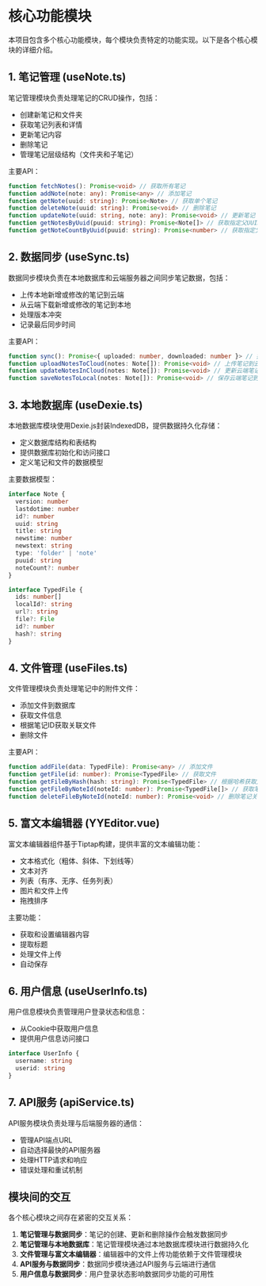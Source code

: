 # 核心功能模块

本项目包含多个核心功能模块，每个模块负责特定的功能实现。以下是各个核心模块的详细介绍。

## 1. 笔记管理 (useNote.ts)

笔记管理模块负责处理笔记的CRUD操作，包括：

- 创建新笔记和文件夹
- 获取笔记列表和详情
- 更新笔记内容
- 删除笔记
- 管理笔记层级结构（文件夹和子笔记）

主要API：

```typescript
function fetchNotes(): Promise<void> // 获取所有笔记
function addNote(note: any): Promise<any> // 添加笔记
function getNote(uuid: string): Promise<Note> // 获取单个笔记
function deleteNote(uuid: string): Promise<void> // 删除笔记
function updateNote(uuid: string, note: any): Promise<void> // 更新笔记
function getNotesByUuid(puuid: string): Promise<Note[]> // 获取指定父UUID的笔记
function getNoteCountByUuid(puuid: string): Promise<number> // 获取指定父UUID下的笔记数量
```

## 2. 数据同步 (useSync.ts)

数据同步模块负责在本地数据库和云端服务器之间同步笔记数据，包括：

- 上传本地新增或修改的笔记到云端
- 从云端下载新增或修改的笔记到本地
- 处理版本冲突
- 记录最后同步时间

主要API：

```typescript
function sync(): Promise<{ uploaded: number, downloaded: number }> // 执行同步操作
function uploadNotesToCloud(notes: Note[]): Promise<void> // 上传笔记到云端
function updateNotesInCloud(notes: Note[]): Promise<void> // 更新云端笔记
function saveNotesToLocal(notes: Note[]): Promise<void> // 保存云端笔记到本地
```

## 3. 本地数据库 (useDexie.ts)

本地数据库模块使用Dexie.js封装IndexedDB，提供数据持久化存储：

- 定义数据库结构和表结构
- 提供数据库初始化和访问接口
- 定义笔记和文件的数据模型

主要数据模型：

```typescript
interface Note {
  version: number
  lastdotime: number
  id?: number
  uuid: string
  title: string
  newstime: number
  newstext: string
  type: 'folder' | 'note'
  puuid: string
  noteCount?: number
}

interface TypedFile {
  ids: number[]
  localId?: string
  url?: string
  file?: File
  id?: number
  hash?: string
}
```

## 4. 文件管理 (useFiles.ts)

文件管理模块负责处理笔记中的附件文件：

- 添加文件到数据库
- 获取文件信息
- 根据笔记ID获取关联文件
- 删除文件

主要API：

```typescript
function addFile(data: TypedFile): Promise<any> // 添加文件
function getFile(id: number): Promise<TypedFile> // 获取文件
function getFileByHash(hash: string): Promise<TypedFile> // 根据哈希获取文件
function getFileByNoteId(noteId: number): Promise<TypedFile[]> // 获取笔记关联的文件
function deleteFileByNoteId(noteId: number): Promise<void> // 删除笔记关联的文件
```

## 5. 富文本编辑器 (YYEditor.vue)

富文本编辑器组件基于Tiptap构建，提供丰富的文本编辑功能：

- 文本格式化（粗体、斜体、下划线等）
- 文本对齐
- 列表（有序、无序、任务列表）
- 图片和文件上传
- 拖拽排序

主要功能：

- 获取和设置编辑器内容
- 提取标题
- 处理文件上传
- 自动保存

## 6. 用户信息 (useUserInfo.ts)

用户信息模块负责管理用户登录状态和信息：

- 从Cookie中获取用户信息
- 提供用户信息访问接口

```typescript
interface UserInfo {
  username: string
  userid: string
}
```

## 7. API服务 (apiService.ts)

API服务模块负责处理与后端服务器的通信：

- 管理API端点URL
- 自动选择最快的API服务器
- 处理HTTP请求和响应
- 错误处理和重试机制

## 模块间的交互

各个核心模块之间存在紧密的交互关系：

1. **笔记管理与数据同步**：笔记的创建、更新和删除操作会触发数据同步
2. **笔记管理与本地数据库**：笔记管理模块通过本地数据库模块进行数据持久化
3. **文件管理与富文本编辑器**：编辑器中的文件上传功能依赖于文件管理模块
4. **API服务与数据同步**：数据同步模块通过API服务与云端进行通信
5. **用户信息与数据同步**：用户登录状态影响数据同步功能的可用性

